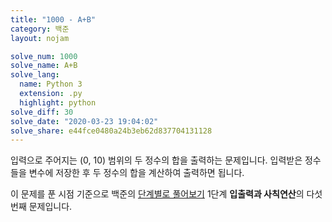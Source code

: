 ```yaml
---
title: "1000 - A+B"
category: 백준
layout: nojam

solve_num: 1000
solve_name: A+B
solve_lang:
  name: Python 3
  extension: .py
  highlight: python
solve_diff: 30
solve_date: "2020-03-23 19:04:02"
solve_share: e44fce0480a24b3eb62d837704131128
---
```


입력으로 주어지는 (0, 10) 범위의 두 정수의 합을 출력하는 문제입니다. 입력받은 정수들을 변수에 저장한 후 두 정수의 합을 계산하여 출력하면 됩니다.

이 문제를 푼 시점 기준으로 백준의 [단계별로 풀어보기](http://noj.am/p/s) 1단계 **입출력과 사칙연산**의 다섯 번째 문제입니다.
